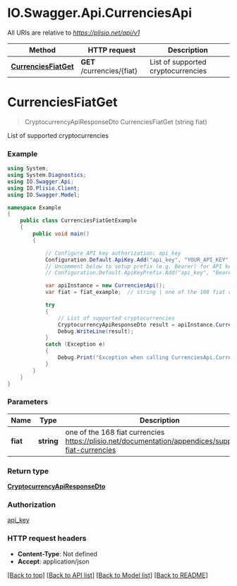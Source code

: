 # IO.Swagger.Api.CurrenciesApi

All URIs are relative to *https://plisio.net/api/v1*

Method | HTTP request | Description
------------- | ------------- | -------------
[**CurrenciesFiatGet**](CurrenciesApi.md#currenciesfiatget) | **GET** /currencies/{fiat} | List of supported cryptocurrencies

<a name="currenciesfiatget"></a>
# **CurrenciesFiatGet**
> CryptocurrencyApiResponseDto CurrenciesFiatGet (string fiat)

List of supported cryptocurrencies

### Example
```csharp
using System;
using System.Diagnostics;
using IO.Swagger.Api;
using IO.Plisio.Client;
using IO.Swagger.Model;

namespace Example
{
    public class CurrenciesFiatGetExample
    {
        public void main()
        {

            // Configure API key authorization: api_key
            Configuration.Default.ApiKey.Add("api_key", "YOUR_API_KEY");
            // Uncomment below to setup prefix (e.g. Bearer) for API key, if needed
            // Configuration.Default.ApiKeyPrefix.Add("api_key", "Bearer");

            var apiInstance = new CurrenciesApi();
            var fiat = fiat_example;  // string | one of the 168 fiat currencies https://plisio.net/documentation/appendices/supported-fiat-currencies

            try
            {
                // List of supported cryptocurrencies
                CryptocurrencyApiResponseDto result = apiInstance.CurrenciesFiatGet(fiat);
                Debug.WriteLine(result);
            }
            catch (Exception e)
            {
                Debug.Print("Exception when calling CurrenciesApi.CurrenciesFiatGet: " + e.Message );
            }
        }
    }
}
```

### Parameters

Name | Type | Description  | Notes
------------- | ------------- | ------------- | -------------
 **fiat** | **string**| one of the 168 fiat currencies https://plisio.net/documentation/appendices/supported-fiat-currencies | 

### Return type

[**CryptocurrencyApiResponseDto**](CryptocurrencyApiResponseDto.md)

### Authorization

[api_key](../README.md#api_key)

### HTTP request headers

 - **Content-Type**: Not defined
 - **Accept**: application/json

[[Back to top]](#) [[Back to API list]](../README.md#documentation-for-api-endpoints) [[Back to Model list]](../README.md#documentation-for-models) [[Back to README]](../README.md)

